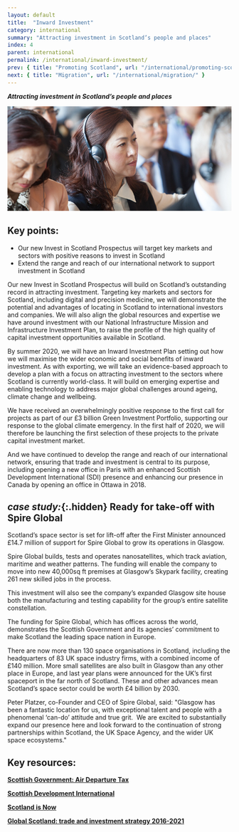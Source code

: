 ```yaml
---
layout: default
title:  "Inward Investment"
category: international
summary: "Attracting investment in Scotland’s people and places"
index: 4
parent: international
permalink: /international/inward-investment/
prev: { title: "Promoting Scotland", url: "/international/promoting-scotland/" }
next: { title: "Migration", url: "/international/migration/" }
---
```

***Attracting investment in Scotland’s people and places***

![A photograph of delegates at the Guangdong Investor Forum](/assets/images/pageimages/International.16.jpg)

## Key points:

* Our new Invest in Scotland Prospectus will target key markets and sectors with positive reasons to invest in Scotland
* Extend the range and reach of our international network to support investment in Scotland  

Our new Invest in Scotland Prospectus will build on Scotland’s outstanding record in attracting investment. Targeting key markets and sectors for Scotland, including digital and precision medicine, we will demonstrate the potential and advantages of locating in Scotland to international investors and companies. We will also align the global resources and expertise we have around investment with our National Infrastructure Mission and Infrastructure Investment Plan, to raise the profile of the high quality of capital investment opportunities available in Scotland.  

By summer 2020, we will have an Inward Investment Plan setting out how we will maximise the wider economic and social benefits of inward investment.  As with exporting, we will take an evidence-based approach to develop a plan with a focus on attracting investment to the sectors where Scotland is currently world-class. It will build on emerging expertise and enabling technology to address major global challenges around ageing, climate change and wellbeing.  

We have received an overwhelmingly positive response to the first call for projects as part of our £3 billion Green Investment Portfolio, supporting our response to the global climate emergency. In the first half of 2020, we will therefore be launching the first selection of these projects to the private capital investment market.  

And we have continued to develop the range and reach of our international network, ensuring that trade and investment is central to its purpose, including opening a new office in Paris with an enhanced Scottish Development International (SDI) presence and enhancing our presence in Canada by opening an office in Ottawa in 2018.  
  
<div class="case-study" markdown="1">

## *case study:*{:.hidden} Ready for take-off with Spire Global

Scotland’s space sector is set for lift-off after the First Minister announced £14.7 million of support for Spire Global to grow its operations in Glasgow.  

Spire Global builds, tests and operates nanosatellites, which track aviation, maritime and weather patterns. The funding will enable the company to move into new 40,000sq ft premises at Glasgow’s Skypark facility, creating 261 new skilled jobs in the process.  

This investment will also see the company’s expanded Glasgow site house both the manufacturing and testing capability for the group’s entire satellite constellation.  

The funding for Spire Global, which has offices across the world, demonstrates the Scottish Government and its agencies’ commitment to make Scotland the leading space nation in Europe.  

There are now more than 130 space organisations in Scotland, including the headquarters of 83 UK space industry firms, with a combined income of £140 million. More small satellites are also built in Glasgow than any other place in Europe, and last year plans were announced for the UK’s first spaceport in the far north of Scotland. These and other advances mean Scotland’s space sector could be worth £4 billion by 2030.  

Peter Platzer, co-Founder and CEO of Spire Global, said: "Glasgow has been a fantastic location for us, with exceptional talent and people with a phenomenal ‘can-do’ attitude and true grit.  We are excited to substantially expand our presence here and look forward to the continuation of strong partnerships within Scotland, the UK Space Agency, and the wider UK space ecosystems."  
</div>

## Key resources:

**[Scottish Government: Air Departure Tax](https://www.gov.scot/policies/taxes/air-departure-tax/)**  

**[Scottish Development International](https://www.sdi.co.uk/)**  

**[Scotland is Now](https://www.scotland.org/)**  

**[Global Scotland: trade and investment strategy 2016-2021](https://www.gov.scot/publications/global-scotland-scotlands-trade-investment-strategy-2016-2021/pages/1/)**

